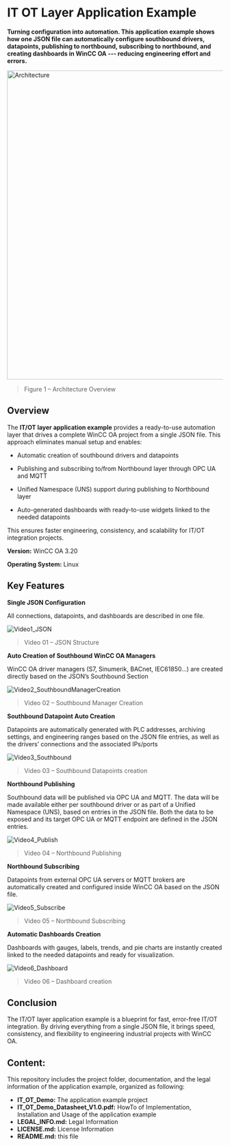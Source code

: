 # IT OT Layer Application Example
**Turning configuration into automation. This application example shows how one JSON file can automatically configure southbound drivers, datapoints, publishing to northbound, subscribing to northbound, and creating dashboards in WinCC OA --- reducing engineering effort and errors.**

<img width="1280" height="720" alt="Architecture" src="https://github.com/user-attachments/assets/963b46ca-94e5-4cf9-a64b-0c5a86c4c9b0" />

> Figure 1 – Architecture Overview

## Overview

The **IT/OT layer application example** provides a ready-to-use automation layer that drives a complete WinCC OA project from a single JSON file. 
This approach eliminates manual setup and enables: 

- Automatic creation of southbound drivers and datapoints 

- Publishing and subscribing to/from Northbound layer through OPC UA and MQTT 

- Unified Namespace (UNS) support during publishing to Northbound layer 

- Auto-generated dashboards with ready-to-use widgets linked to the needed datapoints 

This ensures faster engineering, consistency, and scalability for IT/OT integration projects. 

**Version:** WinCC OA 3.20 

**Operating System:** Linux 


## Key Features

**Single JSON Configuration**

All connections, datapoints, and dashboards are described in one file. 

![Video1_JSON](https://github.com/user-attachments/assets/d9852a37-08f5-47f6-82fb-59ed6e6fb2dd)
> Video 01 – JSON Structure

**Auto Creation of Southbound WinCC OA Managers**

WinCC OA driver managers (S7, Sinumerik, BACnet, IEC61850…) are created directly based on the JSON’s Southbound Section 

![Video2_SouthboundManagerCreation](https://github.com/user-attachments/assets/abc2c9ff-c366-477c-9086-f50c7338ed3c)
> Video 02 – Southbound Manager Creation 

**Southbound Datapoint Auto Creation**

Datapoints are automatically generated with PLC addresses, archiving settings, and engineering ranges based on the JSON file entries, as well as the drivers’ connections and the associated IPs/ports 

![Video3_Southbound](https://github.com/user-attachments/assets/4b786c7a-1357-46b9-9133-c9f4c64a57c7)
> Video 03 – Southbound Datapoints creation

**Northbound Publishing**

Southbound data will be published via OPC UA and MQTT. The data will be made available either per southbound driver or as part of a Unified Namespace (UNS), based on entries in the JSON file. Both the data to be exposed and its target OPC UA or MQTT endpoint are defined in the JSON entries. 

![Video4_Publish](https://github.com/user-attachments/assets/fcc2dbea-1e00-4235-afbf-ea42e1710bd8)
> Video 04 – Northbound Publishing

**Northbound Subscribing**

Datapoints from external OPC UA servers or MQTT brokers are automatically created and configured inside WinCC OA based on the JSON file. 

![Video5_Subscribe](https://github.com/user-attachments/assets/edb34854-0628-4107-8cc1-4f15f36cc5f6)
> Video 05 – Northbound Subscribing

**Automatic Dashboards Creation**

Dashboards with gauges, labels, trends, and pie charts are instantly created linked to the needed datapoints and ready for visualization. 

![Video6_Dashboard](https://github.com/user-attachments/assets/384cb885-a881-48cf-b368-f579b3ce7c87)
> Video 06 – Dashboard creation


## Conclusion 

The IT/OT layer application example is a blueprint for fast, error-free IT/OT integration. By driving everything from a single JSON file, it brings speed, consistency, and flexibility to engineering industrial projects with WinCC OA. 

## Content:
This repository includes the project folder, documentation, and the legal information of the application example, organized as following:
- **IT_OT_Demo:** The application example project
- **IT_OT_Demo_Datasheet_V1.0.pdf:** HowTo of Implementation, Installation and Usage of the application example
- **LEGAL_INFO.md:** Legal Information
- **LICENSE.md:** License Information
- **README.md:** this file


